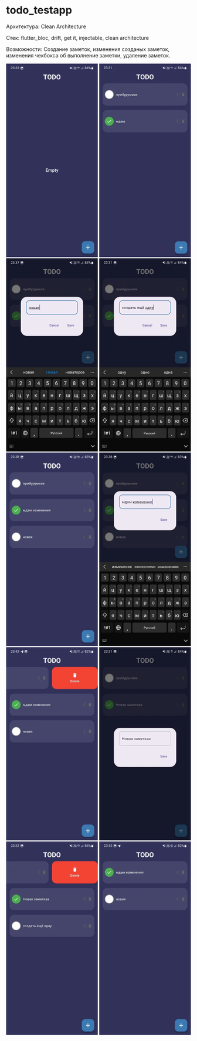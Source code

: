 # todo_testapp

Архитектура: Clean Architecture

Стек: flutter_bloc, drift, get it, injectable, clean architecture

Возможности: Создание заметок, изменения созданых заметок, изменения чекбокса об выполнение заметки, удаление заметок.

<img src="https://raw.githubusercontent.com/Sojourner64564/todo_testapp/refs/heads/master/todo_app/1.png" width="250">
<img src="https://raw.githubusercontent.com/Sojourner64564/todo_testapp/refs/heads/master/todo_app/2.png" width="250">
<img src="https://raw.githubusercontent.com/Sojourner64564/todo_testapp/refs/heads/master/todo_app/3.png" width="250">
<img src="https://raw.githubusercontent.com/Sojourner64564/todo_testapp/refs/heads/master/todo_app/4.png" width="250">
<img src="https://raw.githubusercontent.com/Sojourner64564/todo_testapp/refs/heads/master/todo_app/5.png" width="250">
<img src="https://raw.githubusercontent.com/Sojourner64564/todo_testapp/refs/heads/master/todo_app/6.png" width="250">
<img src="https://raw.githubusercontent.com/Sojourner64564/todo_testapp/refs/heads/master/todo_app/7.png" width="250">
<img src="https://raw.githubusercontent.com/Sojourner64564/todo_testapp/refs/heads/master/todo_app/8.png" width="250">
<img src="https://raw.githubusercontent.com/Sojourner64564/todo_testapp/refs/heads/master/todo_app/9.png" width="250">
<img src="https://raw.githubusercontent.com/Sojourner64564/todo_testapp/refs/heads/master/todo_app/10.png" width="250">



